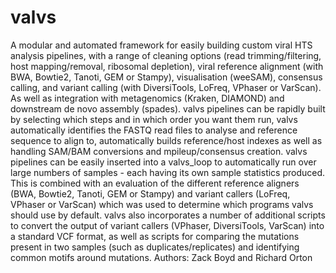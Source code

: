# valvs
A modular and automated framework for easily building custom viral HTS analysis pipelines, with a range of cleaning options (read trimming/filtering, host mapping/removal, ribosomal depletion), viral reference alignment (with BWA, Bowtie2, Tanoti, GEM or Stampy), visualisation (weeSAM), consensus calling, and variant calling (with DiversiTools, LoFreq, VPhaser or VarScan). As well as integration with metagenomics (Kraken, DIAMOND) and downstream de novo assembly (spades).
valvs pipelines can be rapidly built by selecting which steps and in which order you want them run, valvs automatically identifies the FASTQ read files to analyse and reference sequence to align to, automatically builds reference/host indexes as well as handling SAM/BAM conversions and mpileup/consensus creation. valvs pipelines can be easily inserted into a valvs_loop to automatically run over large numbers of samples - each having its own sample statistics produced.
This is combined with an evaluation of the different reference aligners (BWA, Bowtie2, Tanoti, GEM or Stampy) and variant callers (LoFreq, VPhaser or VarScan) which was used to determine which programs valvs should use by default.
valvs also incorporates a number of additional scripts to convert the output of variant callers (VPhaser, DiversiTools, VarScan) into a standard VCF format, as well as scripts for comparing the mutations present in two samples (such as duplicates/replicates) and identifying common motifs around mutations.
Authors: Zack Boyd and Richard Orton
